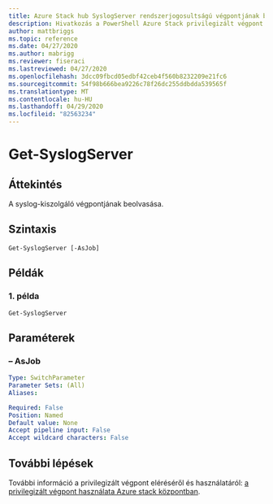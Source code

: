 ```yaml
---
title: Azure Stack hub SyslogServer rendszerjogosultságú végpontjának beolvasása
description: Hivatkozás a PowerShell Azure Stack privilegizált végpont – Get-SyslogServer
author: mattbriggs
ms.topic: reference
ms.date: 04/27/2020
ms.author: mabrigg
ms.reviewer: fiseraci
ms.lastreviewed: 04/27/2020
ms.openlocfilehash: 3dcc09fbcd05edbf42ceb4f560b8232209e21fc6
ms.sourcegitcommit: 54f98b666bea9226c78f26dc255ddbdda539565f
ms.translationtype: MT
ms.contentlocale: hu-HU
ms.lasthandoff: 04/29/2020
ms.locfileid: "82563234"
---
```

# <a name="get-syslogserver"></a>Get-SyslogServer

## <a name="synopsis"></a>Áttekintés
A syslog-kiszolgáló végpontjának beolvasása.

## <a name="syntax"></a>Szintaxis

```
Get-SyslogServer [-AsJob]
```

## <a name="examples"></a>Példák

### <a name="example-1"></a>1. példa
```
Get-SyslogServer
```

## <a name="parameters"></a>Paraméterek

### <a name="-asjob"></a>– AsJob


```yaml
Type: SwitchParameter
Parameter Sets: (All)
Aliases:

Required: False
Position: Named
Default value: None
Accept pipeline input: False
Accept wildcard characters: False
```

## <a name="next-steps"></a>További lépések

További információ a privilegizált végpont eléréséről és használatáról: [a privilegizált végpont használata Azure stack központban](https://docs.microsoft.com/azure-stack/operator/azure-stack-privileged-endpoint).